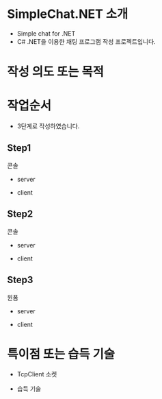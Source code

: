 # SimpleChat.NET 소개

- Simple chat for .NET
- C# .NET을 이용한 채팅 프로그램 작성 프로젝트입니다.

# 작성 의도 또는 목적



# 작업순서

- 3단계로 작성하였습니다.

## Step1

콘솔

- server

- client


## Step2

콘솔

- server

- client

## Step3

윈폼


- server

- client



# 특이점 또는 습득 기술

- TcpClient 소켓


- 습득 기술



